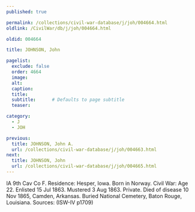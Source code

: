 ```yaml
---
published: true

permalink: /collections/civil-war-database/j/joh/004664.html
oldlink: /CivilWar/db/j/joh/004664.html

oldid: 004664

title: JOHNSON, John

pagelist:
  exclude: false
  order: 4664
  image: 
  alt:
  caption:
  title:
  subtitle:      # Defaults to page subtitle
  teaser:

category: 
  - J 
  - JOH

previous:
  title: JOHNSON, John A.
  url: /collections/civil-war-database/j/joh/004663.html  
next:
  title: JOHNSON, John
  url: /collections/civil-war-database/j/joh/004665.html   
---
```

IA 9th Cav Co F. Residence: Hesper, Iowa. Born in Norway. Civil War: Age 22. Enlisted 15 Jul 1863. Mustered 3 Aug 1863. Private. Died of disease 10 Nov 1865, Camden, Arkansas. Buried National Cemetery, Baton Rouge, Louisiana. Sources: (ISW-IV p1709)